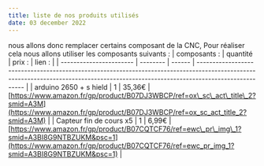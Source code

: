 ```yaml
---
title: liste de nos produits utilisés
date: 03 december 2022
---
```

nous allons donc remplacer certains composant de la CNC,
Pour réaliser cela nous allons utiliser les composants suivants :
| composants :            | quantité | prix : | lien :                                                                                                                                                                              |
| ----------------------- | -------- | ------ | ----------------------------------------------------------------------------------------------------------------------------------------------------------------------------------- |
| arduino 2650 + s hield  | 1        | 35,36€ | [https://www.amazon.fr/gp/product/B07DJ3WBCP/ref=ox\_sc\_act\_title\_2?smid=A3M](https://www.amazon.fr/gp/product/B07DJ3WBCP/ref=ox_sc_act_title_2?smid=A3M)                        |
| Capteur fin de cours x5 | 1        | 6,99€  | [https://www.amazon.fr/gp/product/B07CQTCF76/ref=ewc\_pr\_img\_1?smid=A3BI8G9NTBZUKM&psc=1](https://www.amazon.fr/gp/product/B07CQTCF76/ref=ewc_pr_img_1?smid=A3BI8G9NTBZUKM&psc=1) |
